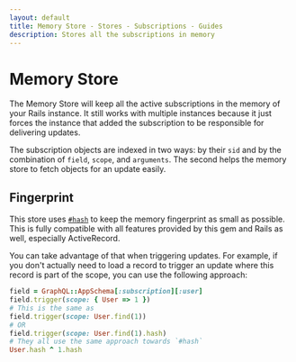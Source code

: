 ```yaml
---
layout: default
title: Memory Store - Stores - Subscriptions - Guides
description: Stores all the subscriptions in memory
---
```


# Memory Store

The Memory Store will keep all the active subscriptions in the memory of your Rails instance.
It still works with multiple instances because it just forces the instance that added the
subscription to be responsible for delivering updates.

The subscription objects are indexed in two ways: by their `sid` and by the combination of
`field`, `scope`, and `arguments`. The second helps the memory store to fetch objects for an update easily.

## Fingerprint

This store uses
<a href="https://ruby-doc.org/core-3.0.0/Object.html#method-i-hash" target="_blank" rel="external nofollow">`#hash`</a>
to keep the memory fingerprint as small as possible. This is fully compatible with
all features provided by this gem and Rails as well, especially ActiveRecord.

You can take advantage of that when triggering updates. For example, if you don't actually
need to load a record to trigger an update where this record is part of the scope, you can
use the following approach:

```ruby
field = GraphQL::AppSchema[:subscription][:user]
field.trigger(scope: { User => 1 })
# This is the same as
field.trigger(scope: User.find(1))
# OR
field.trigger(scope: User.find(1).hash)
# They all use the same approach towards `#hash`
User.hash ^ 1.hash
```
